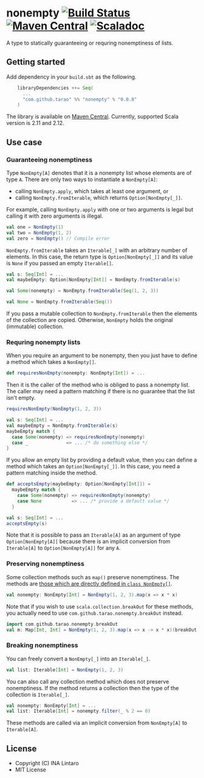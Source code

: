 nonempty [![Build Status][travis-img]][travis] [![Maven Central][maven-img]][maven] [![Scaladoc][javadoc-img]][javadoc]
========

A type to statically guaranteeing or requring nonemptiness of lists.

Getting started
---------------

Add dependency in your `build.sbt` as the following.

```scala
    libraryDependencies ++= Seq(
      ...
      "com.github.tarao" %% "nonempty" % "0.0.8"
    )
```

The library is available on [Maven Central][maven].  Currently,
supported Scala version is 2.11 and 2.12.

Use case
--------

### Guaranteeing nonemptiness

Type `NonEmpty[A]` denotes that it is a nonempty list whose elements
are of type `A`.  There are only two ways to instantiate a
`NonEmpty[A]`:

- calling `NonEmpty.apply`, which takes at least one argument, or
- calling `NonEmpty.fromIterable`, which returns `Option[NonEmpty[_]]`.

For example, calling `NonEmpty.apply` with one or two arguments is
legal but calling it with zero arguments is illegal.

```scala
val one = NonEmpty(1)
val two = NonEmpty(1, 2)
val zero = NonEmpty() // Compile error
```

`NonEmpty.fromIterable` takes an `Iterable[_]` with an arbitrary
number of elements.  In this case, the return type is
`Option[NonEmpty[_]]` and its value is `None` if you passed an empty
`Iterable[]`.

```scala
val s: Seq[Int] = ...
val maybeEmpty: Option[NonEmpty[Int]] = NonEmpty.fromIterable(s)

val Some(nonempty) = NonEmpty.fromIterable(Seq(1, 2, 3))

val None = NonEmpty.fromIterable(Seq())
```

If you pass a mutable collection to `NonEmpty.fromIterable` then the
elements of the collection are copied.  Otherwise, `NonEmpty` holds
the original (immutable) collection.

### Requring nonempty lists

When you require an argument to be nonempty, then you just have to
define a method which takes a `NonEmpty[]`.

```scala
def requiresNonEmpty(nonempty: NonEmpty[Int]) = ...
```

Then it is the caller of the method who is obliged to pass a nonempty
list.  The caller may need a pattern matching if there is no guarantee
that the list isn't empty.

```scala
requiresNonEmpty(NonEmpty(1, 2, 3))

val s: Seq[Int] = ...
val maybeEmpty = NonEmpty.fromIterable(s)
maybeEmpty match {
  case Some(nonempty) => requiresNonEmpty(nonempty)
  case _              => ... /* do something else */
}
```

If you allow an empty list by providing a default value, then you can
define a method which takes an `Option[NonEmpty[_]]`.  In this case,
you need a pattern matching inside the method.

```scala
def acceptsEmpty(maybeEmpty: Option[NonEmpty[Int]]) =
  maybeEmpty match {
    case Some(nonempty) => requiresNonEmpty(nonempty)
    case None           => ... /* provide a default value */
  }

val s: Seq[Int] = ...
acceptsEmpty(s)
```

Note that it is possible to pass an `Iterable[A]` as an argument of
type `Option[NonEmpty[A]]` because there is an implicit conversion
from `Iterable[A]` to `Option[NonEmpty[A]]` for any `A`.

### Preserving nonemptiness

Some collection methods such as `map()` preserve nonemptiness.  The
methods are [those which are directly defined in `class NonEmpty[]`](http://javadoc-badge.appspot.com/com.github.tarao/nonempty_2.12/com/github/tarao/nonempty/NonEmpty.html).

```scala
val nonempty: NonEmpty[Int] = NonEmpty(1, 2, 3).map(x => x * x)
```

Note that if you wish to use `scala.collection.breakOut` for these
methods, you actually need to use `com.github.tarao.nonempty.breakOut`
instead.

```scala
import com.github.tarao.nonempty.breakOut
val m: Map[Int, Int] = NonEmpty(1, 2, 3).map(x => x -> x * x)(breakOut)
```

### Breaking nonemptiness

You can freely convert a `NonEmpty[_]` into an `Iterable[_]`.

```scala
val list: Iterable[Int] = NonEmpty(1, 2, 3)
```

You can also call any collection method which does not preserve
nonemptiness.  If the method returns a collection then the type of the
collection is `Iterable[_]`.

```scala
val nonempty: NonEmpty[Int] = ...
val list: Iterable[Int] = nonempty.filter(_ % 2 == 0)
```

These methods are called via an implicit conversion from `NonEmpty[A]`
to `Iterable[A]`.

License
-------

- Copyright (C) INA Lintaro
- MIT License

[travis]: https://travis-ci.org/tarao/nonempty-scala
[travis-img]: https://img.shields.io/travis/tarao/nonempty-scala.svg?branch=master&style=flat
[maven]: https://maven-badges.herokuapp.com/maven-central/com.github.tarao/nonempty_2.12
[maven-img]: https://maven-badges.herokuapp.com/maven-central/com.github.tarao/nonempty_2.12/badge.svg?style=flat
[javadoc]: http://javadoc-badge.appspot.com/com.github.tarao/nonempty_2.12
[javadoc-img]: http://javadoc-badge.appspot.com/com.github.tarao/nonempty_2.12.svg?label=scaladoc
